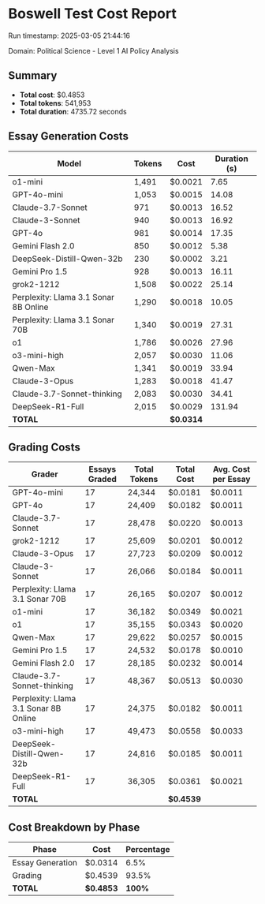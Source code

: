 # Boswell Test Cost Report

Run timestamp: 2025-03-05 21:44:16

Domain: Political Science - Level 1 AI Policy Analysis

## Summary

- **Total cost**: $0.4853
- **Total tokens**: 541,953
- **Total duration**: 4735.72 seconds

## Essay Generation Costs

| Model | Tokens | Cost | Duration (s) |
|-------|--------|------|--------------|
| o1-mini | 1,491 | $0.0021 | 7.65 |
| GPT-4o-mini | 1,053 | $0.0015 | 14.08 |
| Claude-3.7-Sonnet | 971 | $0.0013 | 16.52 |
| Claude-3-Sonnet | 940 | $0.0013 | 16.92 |
| GPT-4o | 981 | $0.0014 | 17.35 |
| Gemini Flash 2.0 | 850 | $0.0012 | 5.38 |
| DeepSeek-Distill-Qwen-32b | 230 | $0.0002 | 3.21 |
| Gemini Pro 1.5 | 928 | $0.0013 | 16.11 |
| grok2-1212 | 1,508 | $0.0022 | 25.14 |
| Perplexity: Llama 3.1 Sonar 8B Online | 1,290 | $0.0018 | 10.05 |
| Perplexity: Llama 3.1 Sonar 70B | 1,340 | $0.0019 | 27.31 |
| o1 | 1,786 | $0.0026 | 27.96 |
| o3-mini-high | 2,057 | $0.0030 | 11.06 |
| Qwen-Max | 1,341 | $0.0019 | 33.94 |
| Claude-3-Opus | 1,283 | $0.0018 | 41.47 |
| Claude-3.7-Sonnet-thinking | 2,083 | $0.0030 | 34.41 |
| DeepSeek-R1-Full | 2,015 | $0.0029 | 131.94 |
| **TOTAL** | | **$0.0314** | |

## Grading Costs

| Grader | Essays Graded | Total Tokens | Total Cost | Avg. Cost per Essay |
|--------|---------------|--------------|------------|---------------------|
| GPT-4o-mini | 17 | 24,344 | $0.0181 | $0.0011 |
| GPT-4o | 17 | 24,409 | $0.0182 | $0.0011 |
| Claude-3.7-Sonnet | 17 | 28,478 | $0.0220 | $0.0013 |
| grok2-1212 | 17 | 25,609 | $0.0201 | $0.0012 |
| Claude-3-Opus | 17 | 27,723 | $0.0209 | $0.0012 |
| Claude-3-Sonnet | 17 | 26,066 | $0.0184 | $0.0011 |
| Perplexity: Llama 3.1 Sonar 70B | 17 | 26,165 | $0.0207 | $0.0012 |
| o1-mini | 17 | 36,182 | $0.0349 | $0.0021 |
| o1 | 17 | 35,155 | $0.0343 | $0.0020 |
| Qwen-Max | 17 | 29,622 | $0.0257 | $0.0015 |
| Gemini Pro 1.5 | 17 | 24,532 | $0.0178 | $0.0010 |
| Gemini Flash 2.0 | 17 | 28,185 | $0.0232 | $0.0014 |
| Claude-3.7-Sonnet-thinking | 17 | 48,367 | $0.0513 | $0.0030 |
| Perplexity: Llama 3.1 Sonar 8B Online | 17 | 24,375 | $0.0182 | $0.0011 |
| o3-mini-high | 17 | 49,473 | $0.0558 | $0.0033 |
| DeepSeek-Distill-Qwen-32b | 17 | 24,816 | $0.0185 | $0.0011 |
| DeepSeek-R1-Full | 17 | 36,305 | $0.0361 | $0.0021 |
| **TOTAL** | | | **$0.4539** | |

## Cost Breakdown by Phase

| Phase | Cost | Percentage |
|-------|------|------------|
| Essay Generation | $0.0314 | 6.5% |
| Grading | $0.4539 | 93.5% |
| **TOTAL** | **$0.4853** | **100%** |
